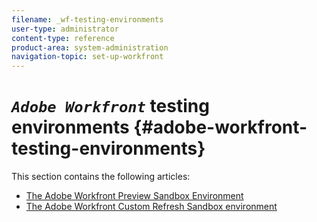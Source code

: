 ```yaml
---
filename: _wf-testing-environments
user-type: administrator
content-type: reference
product-area: system-administration
navigation-topic: set-up-workfront
---
```




# *`Adobe Workfront`* testing environments {#adobe-workfront-testing-environments}

This section contains the following articles:



*  [The Adobe Workfront Preview Sandbox Environment](wf-preview-sandbox-environment.md) 
*  [The Adobe Workfront Custom Refresh Sandbox environment](wf-custom-refresh-sandbox-environment.md) 


